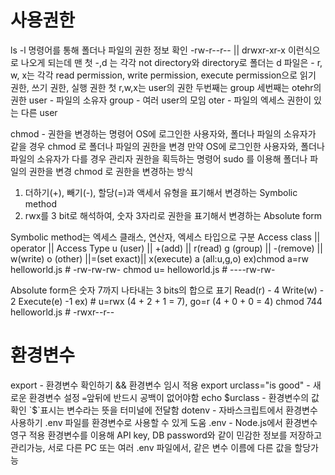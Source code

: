 # 사용권한
ls -l 명령어를 통해 폴더나 파일의 권한 정보 확인
-rw-r--r-- || drwxr-xr-x 이런식으로 나오게 되는데 맨 첫 -,d 는 각각 not directory와 directory로 폴더는 d 파일은 -
r, w, x는 각각 read permission, write permission, execute permission으로 읽기 권한, 쓰기 권한, 실행 권한
첫 r,w,x는 user의 권한 두번째는 group 세번째는 otehr의 권한
user - 파일의 소유자
group - 여러 user의 모임
oter - 파일의 엑세스 권한이 있는 다른 user

chmod - 권한을 변경하는 명령어
OS에 로그인한 사용자와, 폴더나 파일의 소유자가 같을 경우 chmod 로 폴더나 파일의 권한을 변경
만약 OS에 로그인한 사용자와, 폴더나 파일의 소유자가 다를 경우 관리자 권한을 획득하는 명령어 sudo 를 이용해 폴더나 파일의 권한을 변경
chmod 로 권한을 변경하는 방식
1. 더하기(+), 빼기(-), 할당(=)과 액세서 유형을 표기해서 변경하는 Symbolic method
2. rwx를 3 bit로 해석하여, 숫자 3자리로 권한을 표기해서 변경하는 Absolute form

Symbolic method는 엑세스 클래스, 연산자, 엑세스 타입으로 구분
Access class  ||  operator  ||  Access Type
u (user)      ||  +(add)    ||  r(read)
g (group)     ||  -(remove) ||  w(write)
o (other)     ||=(set exact)||  x(execute)
a (all:u,g,o)
ex)chmod a=rw helloworld.js # -rw-rw-rw-
    chmod u= helloworld.js # ----rw-rw-

Absolute form은 숫자 7까지 나타내는 3 bits의 합으로 표기
Read(r) - 4
Write(w) - 2
Execute(e) -1
ex) # u=rwx (4 + 2 + 1 = 7), go=r (4 + 0 + 0 = 4)
    chmod 744 helloworld.js # -rwxr--r--

# 환경변수
export - 환경변수 확인하기 && 환경변수 임시 적용
export urclass="is good" - 새로운 환경변수 설정 `=`앞뒤에 반드시 공백이 없어야함 
echo $urclass - 환경변수의 값 확인 `$`표시는 변수라는 뜻을 터미널에 전달함
dotenv - 자바스크립트에서 환경변수 사용하기
.env 파일를 환경변수로 사용할 수 있게 도움
.env - Node.js에서 환경변수 영구 적용
환경변수를 이용해 API key, DB password와 같이 민감한 정보를 저장하고 관리가능, 서로 다른 PC 또는 여러 .env 파일에서, 같은 변수 이름에 다른 값을 할당가능

